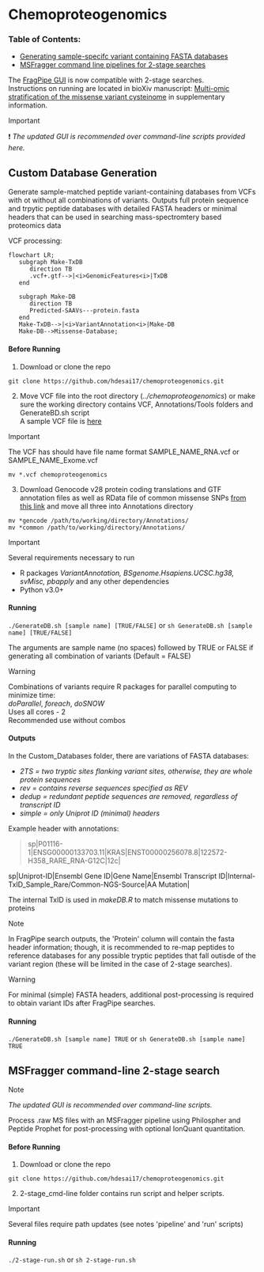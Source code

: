 # Chemoproteogenomics 
### Table of Contents: 

- [Generating sample-specifc variant containing FASTA databases](https://github.com/hdesai17/chemoproteogenomics#custom-database-generation)
- [MSFragger command line pipelines for 2-stage searches](https://github.com/hdesai17/chemoproteogenomics#msfragger-command-line-2-stage-search)

The [FragPipe GUI](https://github.com/Nesvilab/FragPipe) is now compatible with 2-stage searches. \
Instructions on running are located in bioXiv manuscript: [Multi-omic stratification of the missense variant cysteinome](https://doi.org/10.1101/2023.08.12.553095) in supplementary information.

>[!IMPORTANT]
>:exclamation:
>_The updated GUI is recommended over command-line scripts provided here._ 

## Custom Database Generation

Generate sample-matched peptide variant-containing databases from VCFs with ot without all combinations of variants. Outputs full protein sequence and trpytic peptide databases with detailed FASTA headers or minimal headers that can be used in searching mass-spectromtery based proteomics data

VCF processing:

```mermaid
flowchart LR;
   subgraph Make-TxDB
      direction TB
      .vcf+.gtf-->|<i>GenomicFeatures<i>|TxDB
   end
   
   subgraph Make-DB
      direction TB
      Predicted-SAAVs---protein.fasta
   end
   Make-TxDB-->|<i>VariantAnnotation<i>|Make-DB
   Make-DB-->Missense-Database;
```

#### Before Running
 1. Download or clone the repo

`git clone https://github.com/hdesai17/chemoproteogenomics.git`
   
 2. Move VCF file into the root directory (_../chemoproteogenomics_) or make sure the working directory contains VCF, Annotations/Tools folders and GenerateBD.sh script \
   A sample VCF file is [here](https://drive.google.com/drive/folders/1w1EaQC7q5uVudEMCGo-zREVJhK-YOC13?usp=sharing)

>[!IMPORTANT]
>The VCF has should have file name format SAMPLE_NAME_RNA.vcf or SAMPLE_NAME_Exome.vcf

`mv *.vcf chemoproteogenomics`
    
 3. Download Genocode v28 protein coding translations and GTF annotation files as well as RData file of common missense SNPs [from this link](https://drive.google.com/drive/folders/1w1EaQC7q5uVudEMCGo-zREVJhK-YOC13?usp=sharing) and move all three into Annotations directory 
    
`mv *gencode /path/to/working/directory/Annotations/` \
`mv *common /path/to/working/directory/Annotations/`

>[!IMPORTANT]
>Several requirements necessary to run
>- R packages _VariantAnnotation, BSgenome.Hsapiens.UCSC.hg38, svMisc, pbapply_ and any other dependencies
>- Python v3.0+

#### Running

`./GenerateDB.sh [sample name] [TRUE/FALSE]` or `sh GenerateDB.sh [sample name] [TRUE/FALSE]`

The arguments are sample name (no spaces) followed by TRUE or FALSE if generating all combination of variants (Default = FALSE)

>[!WARNING]
>Combinations of variants require R packages for parallel computing to minimize time: \
>_doParallel_, _foreach_, _doSNOW_ \
>Uses all cores - 2 \
>Recommended use without combos

#### Outputs

In the Custom_Databases folder, there are variations of FASTA databases:
- _2TS = two tryptic sites flanking variant sites, otherwise, they are whole protein sequences_
- _rev = contains reverse sequences specified as REV_
- _dedup = redundant peptide sequences are removed, regardless of transcript ID_
- _simple = only Uniprot ID (minimal) headers_

Example header with annotations: 
>sp|P01116-1|ENSG00000133703.11|KRAS|ENST00000256078.8|122572-H358_RARE_RNA-G12C|12c|

sp|Uniprot-ID|Ensembl Gene ID|Gene Name|Ensembl Transcript ID|Internal-TxID_Sample_Rare/Common-NGS-Source|AA Mutation|

The internal TxID is used in _makeDB.R_ to match missense mutations to proteins


>[!NOTE]
>In FragPipe search outputs, the 'Protein' column will contain the fasta header information; though, it is recommended to re-map peptides to reference databases for any possible tryptic peptides that fall outisde of the variant region (these will be limited in the case of 2-stage searches).

>[!WARNING]
>For minimal (simple) FASTA headers, additional post-processing is required to obtain variant IDs after FragPipe searches.


#### Running

`./GenerateDB.sh [sample name] TRUE` or `sh GenerateDB.sh [sample name] TRUE`

## MSFragger command-line 2-stage search
>[!NOTE]
>_The updated GUI is recommended over command-line scripts._ 

Process .raw MS files with an MSFragger pipeline using Philospher and Peptide Prophet for post-processing with optional IonQuant quantitation. 

#### Before Running

1. Download or clone the repo

  `git clone https://github.com/hdesai17/chemoproteogenomics.git`

2. 2-stage_cmd-line folder contains run script and helper scripts.
  
>[!IMPORTANT]
>Several files require path updates (see notes 'pipeline' and 'run' scripts)

#### Running
   
`./2-stage-run.sh` or `sh 2-stage-run.sh`
 


